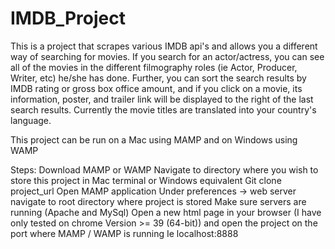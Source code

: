 # IMDB_Project

This is a project that scrapes various IMDB api's and allows you a different way of searching for movies. If you search for an actor/actress, you can see all of the movies in the different filmography roles (ie Actor, Producer, Writer, etc) he/she has done. Further, you can sort the search results by IMDB rating or gross box office amount, and if you click on a movie, its information, poster, and trailer link will be displayed to the right of the last search results. Currently the movie titles are translated into your country's language.

This project can be run on a Mac using MAMP and on Windows using WAMP

Steps:
Download MAMP or WAMP
Navigate to directory where you wish to store this project in Mac terminal or Windows equivalent
Git clone project_url
Open MAMP application
Under preferences -> web server navigate to root directory where project is stored
Make sure servers are running (Apache and MySql)
Open a new html page in your browser (I have only tested on chrome Version >= 39 (64-bit)) and open the project on the port where MAMP / WAMP is running Ie localhost:8888
